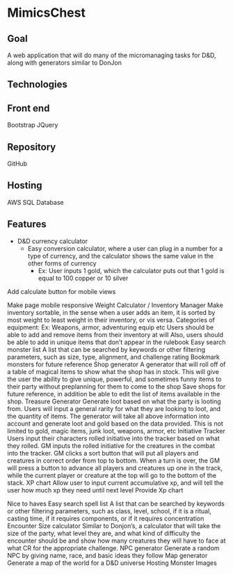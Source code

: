 # MimicsChest
Goal
-------
A web application that will do many of the micromanaging tasks for D&D, along with generators similar to DonJon

Technologies
-------
Front end
-------
Bootstrap
JQuery

Repository
-------
GitHub

Hosting
-------
AWS
SQL Database


Features
-------
* D&D currency calculator 
  * Easy conversion calculator, where a user can plug in a number for a type of currency, and the calculator shows the same value in the other forms of currency
    * Ex: User inputs 1 gold, which the calculator puts out that 1 gold is equal to 100 copper or 10 silver

Add calculate button for mobile views

Make page mobile responsive
Weight Calculator / Inventory Manager
Make inventory sortable, in the sense when a user adds an item, it is sorted by most weight to least weight in their inventory, or vis versa. 
Categories of equipment: Ex: Weapons, armor, adventuring equip etc
Users should be able to add and remove items from their inventory at will
Also, users should be able to add in unique items that don’t appear in the rulebook
Easy search monster list
A list that can be searched by keywords or other filtering parameters, such as size, type, alignment, and challenge rating
Bookmark monsters for future reference
Shop generator
A generator that will roll off of a table of magical items to show what the shop has in stock. This will give the user the ability to give unique, powerful, and sometimes funny items to their party without preplanning for them to come to the shop
Save shops for future reference, in addition be able to edit the list of items available in the shop.
Treasure Generator
Generate loot based on what the party is looting from. Users will input a general rarity for what they are looking to loot, and the quantity of items.
The generator will take all above information into account and generate loot and gold based on the data provided.
This is not limited to gold, magic items, junk loot, weapons, armor, etc
Initiative Tracker
Users input their characters rolled initiative into the tracker based on what they rolled.
GM inputs the rolled initiative for the creatures in the combat into the tracker.
GM clicks a sort button that will put all players and creatures in correct order from top to bottom. 
When a turn is over, the GM will press a button to advance all players and creatures up one in the track, while the current player or creature at the top will go to the bottom of the stack.
XP chart
Allow user to input current accumulative xp, and will tell the user how much xp they need until next level
Provide Xp chart


Nice to haves
Easy search spell list
A list that can be searched by keywords or other filtering parameters, such as class, level, school, if it is a ritual, casting time, if it requires components, or if it requires concentration
Encounter Size calculator
Similar to Donjon’s, a calculator that will take the size of the party, what level they are, and what kind of difficulty the encounter should be and show how many creatures they will have to face at what CR for the appropriate challenge. 
NPC generator
Generate a random NPC by giving name, race, and basic ideas they follow
Map generator
Generate a map of the world for a D&D universe
Hosting Monster Images

